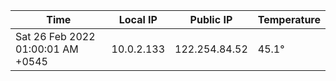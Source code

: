 | Time     | Local IP | Public IP | Temperature |
| ----------- | ----------- | ----------- | ----------- |
| Sat 26 Feb 2022 01:00:01 AM +0545      | 10.0.2.133     | 122.254.84.52  | 45.1° |
